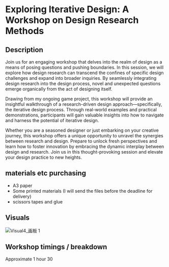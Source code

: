 # Exploring Iterative Design: A Workshop on Design Research Methods
## Description
Join us for an engaging workshop that delves into the realm of design as a means of posing questions and pushing boundaries. In this session, we will explore how design research can transcend the confines of specific design challenges and expand into broader inquiries. By seamlessly integrating design research into the design process, novel and unexpected questions emerge organically from the act of designing itself.

Drawing from my ongoing game project, this workshop will provide an insightful walkthrough of a research-driven design approach—specifically, the iterative design process. Through real-world examples and practical demonstrations, participants will gain valuable insights into how to navigate and harness the potential of iterative design.

Whether you are a seasoned designer or just embarking on your creative journey, this workshop offers a unique opportunity to unravel the synergies between research and design. Prepare to unlock fresh perspectives and learn how to foster innovation by embracing the dynamic interplay between design and research. Join us in this thought-provoking session and elevate your design practice to new heights.
## materials etc purchasing
- A3 paper
- Some printed materials (I will send the files before the deadline for delivery)
- scissors tapes and glue
## Visuals 
![Visual4_画板 1](https://github.com/YiningJenny/CCI_Workshop/assets/119497753/2a4e942a-6755-40cf-8748-5a249c83af7d)


## Workshop timings / breakdown 
Approximate 1 hour 30
